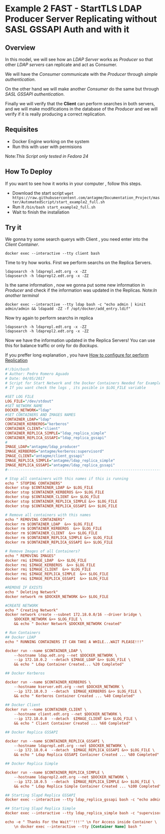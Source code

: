 # Example 2 FAST - StartTLS LDAP Producer Server Replicating without SASL GSSAPI Auth and with it

## Overview
In this model, we will see how an _LDAP Server_ works as _Producer_ so that other _LDAP servers_ can replicate and act as Consumer.

We will have the _Consumer_ communicate with the _Producer_ through _simple authentication_.

On the other hand we will make another _Consumer_ do the same but through _SASL GSSAPI authentication_.

Finally we will verify that the **Client** can perform searches in both servers, and we will make modifications in the database of the _Producer_ and we will verify if it is really producing a correct replication.

## Requisites

- Docker Engine working on the system
- Run this with user with permisions

Note:_This Script only tested in Fedora 24_

## How To Deploy

If you want to see how it works in your computer , follow this steps.

- Download the start script `wget https://raw.githubusercontent.com/antagme/Documentation_Project/master/AutomatedScript/start_example2_full.sh`
- Run it `/bin/bash start_example2_full.sh`
- Wait to finish the installation

## Try it

We gonna try some search querys with Client , you need enter into the _Client Container_.

    docker exec --interactive --tty client bash
    
Time to try how works.
First we perform searchs on the Replica Servers.

    ldapsearch -h ldaprepl.edt.org -x -ZZ
    ldapsearch -h ldaprepl2.edt.org -x -ZZ

Is the same information , now we gonna put some new information in _Producer_ and check if the information was updated in the Replicas. Note:_In another terminal_

    docker exec --interactive --tty ldap bash -c "echo admin | kinit admin/admin && ldapadd -ZZ -f /opt/docker/add_entry.ldif"


Now try again to perform searchs in replica

    ldapsearch -h ldaprepl.edt.org -x -ZZ
    ldapsearch -h ldaprepl2.edt.org -x -ZZ

Now we have the information updated in the Replica Servers! You can use this for balance traffic or only for do _Backups_.
    
If you preffer long explanation , you have [How to configure for perform Replication](https://github.com/antagme/Documentation_Project/blob/master/example2.md)

```INI
#!/bin/bash
# Author: Pedro Romero Aguado
# Date: 04/05/2017
# Script for Start Network and the Docker Containers Needed for Example
# If you want check the logs , its posible in $LOG_FILE variable

#SET LOG FILE
LOG_FILE="/dev/stdout"
#SET NETWORK NAME
DOCKER_NETWORK="ldap"
#SET CONTAINERS AND IMAGES NAMES
CONTAINER_LDAP="ldap"
CONTAINER_KERBEROS="kerberos"
CONTAINER_CLIENT="client"
CONTAINER_REPLICA_SIMPLE="ldap_replica_simple"
CONTAINER_REPLICA_GSSAPI="ldap_replica_gssapi"
#
IMAGE_LDAP="antagme/ldap_producer"
IMAGE_KERBEROS="antagme/kerberos:supervisord"
IMAGE_CLIENT="antagme/client_gssapi"
IMAGE_REPLICA_SIMPLE="antagme/ldap_replica_simple"
IMAGE_REPLICA_GSSAPI="antagme/ldap_replica_gssapi"
#----------------------------------------------------------------------#

# Stop all containers with this names if this is running
echo " STOPING CONTAINERS"
docker stop $CONTAINER_LDAP &> $LOG_FILE
docker stop $CONTAINER_KERBEROS &>> $LOG_FILE
docker stop $CONTAINER_CLIENT &>> $LOG_FILE
docker stop $CONTAINER_REPLICA_SIMPLE &>> $LOG_FILE
docker stop $CONTAINER_REPLICA_GSSAPI &>> $LOG_FILE

# Remove all containers with this names
echo " REMOVING CONTAINERS"
docker rm $CONTAINER_LDAP  &>> $LOG_FILE
docker rm $CONTAINER_KERBEROS  &>> $LOG_FILE
docker rm $CONTAINER_CLIENT  &>> $LOG_FILE
docker rm $CONTAINER_REPLICA_SIMPLE &>> $LOG_FILE
docker rm $CONTAINER_REPLICA_GSSAPI &>> $LOG_FILE

# Remove Images of all Containers?
echo " REMOVING IMAGES"
docker rmi $IMAGE_LDAP  &>> $LOG_FILE
docker rmi $IMAGE_KERBEROS  &>> $LOG_FILE
docker rmi $IMAGE_CLIENT  &>> $LOG_FILE
docker rmi $IMAGE_REPLICA_SIMPLE  &>> $LOG_FILE
docker rmi $IMAGE_REPLICA_GSSAPI  &>> $LOG_FILE

#REMOVE IF EXISTS 
echo " Deleting Network"
docker network rm $DOCKER_NETWORK &>> $LOG_FILE

#CREATE NETWORK
echo " Creating Network"
docker network create --subnet 172.18.0.0/16 --driver bridge \
	$DOCKER_NETWORK &>> $LOG_FILE \
	&& echo " Docker Network $DOCKER_NETWORK Created"

# Run Containers
## Docker LDAP
echo " RUNNING CONTAINERS IT CAN TAKE A WHILE...WAIT PLEASE!!!"

docker run --name $CONTAINER_LDAP \
	--hostname ldap.edt.org --net $DOCKER_NETWORK \
	--ip 172.18.0.2  --detach $IMAGE_LDAP &>> $LOG_FILE \
	&& echo " Ldap Container Created... %20 Completed"

## Docker Kerberos

docker run --name $CONTAINER_KERBEROS \
	--hostname kserver.edt.org --net $DOCKER_NETWORK \
	--ip 172.18.0.3  --detach  $IMAGE_KERBEROS &>> $LOG_FILE \
	&& echo " Kerberos Container Created ... %40 Completed"
	
## Docker Client
docker run --name $CONTAINER_CLIENT \
	--hostname client.edt.org --net $DOCKER_NETWORK \
	--ip 172.18.0.8  --detach  $IMAGE_CLIENT &>> $LOG_FILE \
	&& echo " Client Container Created ... %60 Completed"

## Docker Replica GSSAPI

docker run --name $CONTAINER_REPLICA_GSSAPI \
	--hostname ldaprepl.edt.org --net $DOCKER_NETWORK \
	--ip 172.18.0.4  --detach  $IMAGE_REPLICA_GSSAPI &>> $LOG_FILE \
	&& echo " Ldap Replica GSSAPI Container Created ... %80 Completed"

## Docker Replica Simple

docker run --name $CONTAINER_REPLICA_SIMPLE \
	--hostname ldaprepl2.edt.org --net $DOCKER_NETWORK \
	--ip 172.18.0.5  --detach  $IMAGE_REPLICA_SIMPLE &>> $LOG_FILE \
	&& echo " Ldap Replica Simple Container Created ... %100 Completed"

## Starting Slapd Replica GSSAPI
docker exec --interactive --tty ldap_replica_gssapi bash -c "echo admin | kinit admin/admin && supervisorctl start slapd"

## Starting Slapd Replica Simple
docker exec --interactive --tty ldap_replica_simple bash -c "supervisorctl start slapd"

echo -e " Thanks For the Wait"'!!!'" \n For Access inside Container \
	\n docker exec --interactive --tty [Container Name] bash "

```
